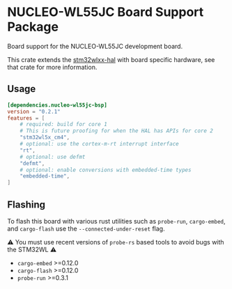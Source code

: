 # NUCLEO-WL55JC Board Support Package

Board support for the NUCLEO-WL55JC development board.

This crate extends the [stm32wlxx-hal] with board specific hardware, see that crate for more information.

## Usage

```toml
[dependencies.nucleo-wl55jc-bsp]
version = "0.2.1"
features = [
    # required: build for core 1
    # This is future proofing for when the HAL has APIs for core 2
    "stm32wl5x_cm4",
    # optional: use the cortex-m-rt interrupt interface
    "rt",
    # optional: use defmt
    "defmt",
    # optional: enable conversions with embedded-time types
    "embedded-time",
]
```

## Flashing

To flash this board with various rust utilities such as `probe-run`, `cargo-embed`, and `cargo-flash` use the `--connected-under-reset` flag.

⚠️ You must use recent versions of `probe-rs` based tools to avoid bugs with the STM32WL ⚠️

* `cargo-embed` >=0.12.0
* `cargo-flash` >=0.12.0
* `probe-run` >=0.3.1

[stm32wlxx-hal]: https://github.com/stm32-rs/stm32wlxx-hal
